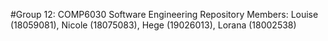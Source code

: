 #Group 12: COMP6030 Software Engineering Repository
Members: Louise (18059081), Nicole (18075083), Hege (19026013), Lorana (18002538)
